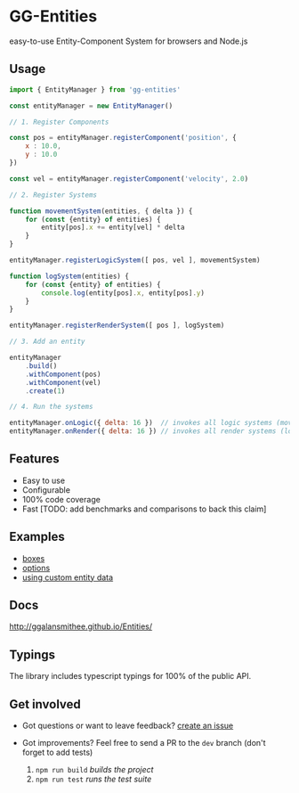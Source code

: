 # GG-Entities

easy-to-use Entity-Component System for browsers and Node.js

## Usage

```javascript
import { EntityManager } from 'gg-entities'

const entityManager = new EntityManager()

// 1. Register Components

const pos = entityManager.registerComponent('position', {
    x : 10.0,
    y : 10.0
})

const vel = entityManager.registerComponent('velocity', 2.0)

// 2. Register Systems

function movementSystem(entities, { delta }) {
    for (const {entity} of entities) {
        entity[pos].x += entity[vel] * delta
    }
}

entityManager.registerLogicSystem([ pos, vel ], movementSystem)

function logSystem(entities) {
    for (const {entity} of entities) {
        console.log(entity[pos].x, entity[pos].y)
    }
}

entityManager.registerRenderSystem([ pos ], logSystem)

// 3. Add an entity

entityManager
    .build()
    .withComponent(pos)
    .withComponent(vel)
    .create(1)

// 4. Run the systems

entityManager.onLogic({ delta: 16 })  // invokes all logic systems (movementSystem)
entityManager.onRender({ delta: 16 }) // invokes all render systems (logSystem)
```

## Features

* Easy to use
* Configurable
* 100% code coverage
* Fast [TODO: add benchmarks and comparisons to back this claim]

## Examples

* [boxes](http://ggalansmithee.github.io/Entities/examples/boxes.html)
* [options](http://ggalansmithee.github.io/Entities/examples/opts.html)
* [using custom entity data](http://ggalansmithee.github.io/Entities/examples/with-data.html)
  
## Docs

http://ggalansmithee.github.io/Entities/

## Typings

The library includes typescript typings for 100% of the public API.

## Get involved

* Got questions or want to leave feedback? [create an issue](https://github.com/GGAlanSmithee/Entities/issues/new)

* Got improvements? Feel free to send a PR to the `dev` branch (don't forget to add tests)
    1. `npm run build` *builds the project*
    2. `npm run test` *runs the test suite*